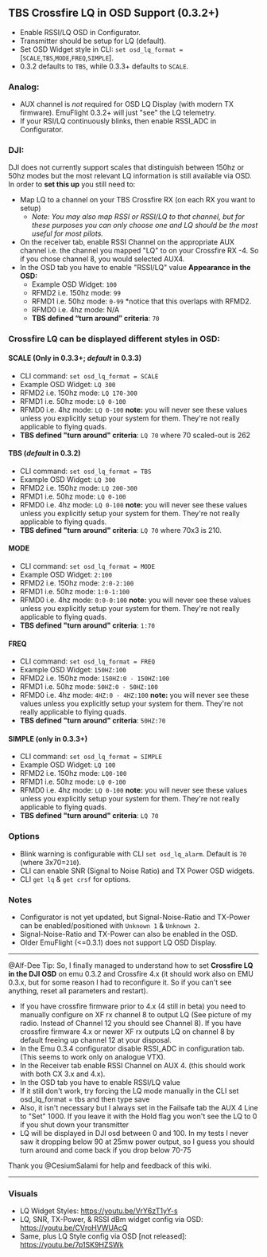 ## TBS Crossfire LQ in OSD Support (0.3.2+)

* Enable RSSI/LQ OSD in Configurator.
* Transmitter should be setup for LQ (default).
* Set OSD Widget style in CLI: `set osd_lq_format =` [`SCALE`,`TBS`,`MODE`,`FREQ`,`SIMPLE`].
* 0.3.2 defaults to `TBS`, while 0.3.3+ defaults to `SCALE`.

### Analog:
* AUX channel is _not_ required for OSD LQ Display (with modern TX firmware). EmuFlight 0.3.2+ will just "see" the LQ telemetry.
* If your RSI/LQ continuously blinks, then enable RSSI_ADC in Configurator.

### DJI:

DJI does not currently support scales that distinguish between 150hz or 50hz modes but the most relevant LQ information is still available via OSD.  In order to **set this up** you still need to:
* Map LQ to a channel on your TBS Crossfire RX (on each RX you want to setup)
	* _Note: You may also map RSSI or RSSI/LQ to that channel, but for these purposes you can only choose one and LQ should be the most useful for most pilots._
* On the receiver tab, enable RSSI Channel on the appropriate AUX channel i.e. the channel you mapped "LQ" to on your Crossfire RX -4. So if you chose channel 8, you would selected AUX4.
* In the OSD tab you have to enable "RSSI/LQ" value
**Appearance in the OSD:**
	* Example OSD Widget: `100`
	* RFMD2 i.e. 150hz mode:  `99`
	* RFMD1 i.e. 50hz mode:  `0-99` *notice that this overlaps with RFMD2.
	* RFMD0 i.e. 4hz mode:  N/A
	* **TBS defined “turn around” criteria**:  `70`

### Crossfire LQ can be displayed different styles in OSD:

#### SCALE (Only in 0.3.3+; _default_ in 0.3.3)
* CLI command: `set osd_lq_format = SCALE`
* Example OSD Widget: `LQ 300`
* RFMD2 i.e. 150hz mode: `LQ 170-300`
* RFMD1 i.e. 50hz mode: `LQ 0-100`
* RFMD0 i.e. 4hz mode: `LQ 0-100` **note:** you will never see these values unless you explicitly setup your system for them. They're not really applicable to flying quads.
* **TBS defined "turn around" criteria**: `LQ 70` where 70 scaled-out is 262

#### TBS (_default_ in 0.3.2)
* CLI command: `set osd_lq_format = TBS`
* Example OSD Widget: `LQ 300`
* RFMD2 i.e. 150hz mode: `LQ 200-300`
* RFMD1 i.e. 50hz mode: `LQ 0-100`
* RFMD0 i.e. 4hz mode: `LQ 0-100` **note:** you will never see these values unless you explicitly setup your system for them. They're not really applicable to flying quads.
* **TBS defined "turn around" criteria**: `LQ 70` where 70x3 is 210.

#### MODE
* CLI command: `set osd_lq_format = MODE`
* Example OSD Widget: `2:100`
* RFMD2 i.e. 150hz mode: `2:0-2:100`
* RFMD1 i.e. 50hz mode: `1:0-1:100`
* RFMD0 i.e. 4hz mode: `0:0-0:100` **note:** you will never see these values unless you explicitly setup your system for them. They're not really applicable to flying quads.
* **TBS defined "turn around" criteria**: `1:70`

#### FREQ
* CLI command: `set osd_lq_format = FREQ`
* Example OSD Widget: `150HZ:100`
* RFMD2 i.e. 150hz mode: `150HZ:0 - 150HZ:100`
* RFMD1 i.e. 50hz mode: `50HZ:0 - 50HZ:100`
* RFMD0 i.e. 4hz mode: `4HZ:0 - 4HZ:100` **note:** you will never see these values unless you explicitly setup your system for them. They're not really applicable to flying quads.
* **TBS defined "turn around" criteria**: `50HZ:70`

#### SIMPLE (only in 0.3.3+)
* CLI command: `set osd_lq_format = SIMPLE`
* Example OSD Widget: `LQ 100`
* RFMD2 i.e. 150hz mode: `LQ0-100`
* RFMD1 i.e. 50hz mode: `LQ 0-100`
* RFMD0 i.e. 4hz mode: `LQ 0-100` **note:** you will never see these values unless you explicitly setup your system for them. They're not really applicable to flying quads.
* **TBS defined "turn around" criteria**: `LQ 70`

### Options
* Blink warning is configurable with CLI `set osd_lq_alarm`. Default is `70` (where 3x70=`210`). 
* CLI can enable SNR (Signal to Noise Ratio) and TX Power OSD widgets.
* CLI `get lq` & `get crsf` for options.

### Notes
* Configurator is not yet updated, but Signal-Noise-Ratio and TX-Power can be enabled/positioned with `Unknown 1` & `Unknown 2`.
* Signal-Noise-Ratio and TX-Power can also be enabled in the OSD.
* Older EmuFlight (<=0.3.1) does not support LQ OSD Display.


***

@Alf-Dee Tip:
So, I finally managed to understand how to set **Crossfire LQ  in the DJI OSD** on emu 0.3.2 and Crossfire 4.x (it should work also on EMU 0.3.x, but for some reason I had to reconfigure it. So if you can't see anything, reset all parameters and restart).

* If you have crossfire firmware prior to 4.x (4 still in beta) you need to manually configure on XF rx channel 8 to output LQ (See picture of my radio. Instead of Channel 12 you should see Channel 8). If you have crossfire firmware 4.x or newer XF rx outputs LQ on channel 8 by default freeing up channel 12 at your disposal.
* In the Emu 0.3.4 configurator disable RSSI_ADC in configuration tab. (This seems to work only on analogue VTX).
* In the Receiver tab enable RSSI Channel on AUX 4. (this should work with both CX 3.x and 4.x).
* In the OSD tab you have to enable RSSI/LQ value
* If it still don't work, try forcing the LQ mode manually in the CLI
set osd_lq_format = tbs and then type save
* Also, it isn't necessary but I always set in the Failsafe tab the AUX 4 Line to "Set" 1000. If you leave it with the Hold flag you won't see the LQ to 0 if you shut down your transmitter
* LQ will be displayed in DJI osd between 0 and 100. In my tests I never saw it dropping below 90 at 25mw power output, so I guess you should turn around and come back if you drop below 70-75

Thank you @CesiumSalami for help and feedback of this wiki.


***
### Visuals
* LQ Widget Styles: https://youtu.be/VrY6zT1yY-s
* LQ, SNR, TX-Power, & RSSI dBm widget config via OSD: https://youtu.be/CVroHVWUAcQ
* Same, plus LQ Style config via OSD [not released]: https://youtu.be/7p1SK9HZSWk


